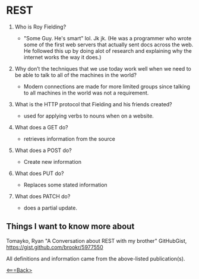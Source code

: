 # REST

1. Who is Roy Fielding?

    - "Some Guy. He's smart" lol. Jk jk. (He was a programmer who wrote some of the first web servers that actually sent docs across the web. He followed this up by doing alot of research and explaining why the internet works the way it does.)

2. Why don’t the techniques that we use today work well when we need to be able to talk to all of the machines in the world?

    - Modern connections are made for more limited groups since talking to all machines in the world was not a requirement. 

3. What is the HTTP protocol that Fielding and his friends created?

    - used for applying verbs to nouns when on a website.

4. What does a GET do?

    - retrieves information from the source

5. What does a POST do?

    - Create new information

6. What does PUT do?

    - Replaces some stated information 

7. What does PATCH do?

    - does a partial update.

## Things I want to know more about    

Tomayko, Ryan "A Conversation about REST with my brother" GitHubGist, <https://gist.github.com/brookr/5977550>

All definitions and information came from the above-listed publication(s).

[<===Back>](README.md)
